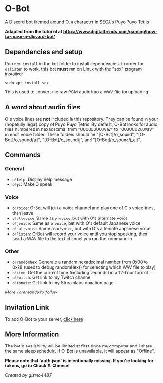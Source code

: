 # O-Bot
A Discord bot themed around O, a character in SEGA's Puyo Puyo Tetris

**Adapted from the tutorial at https://www.digitaltrends.com/gaming/how-to-make-a-discord-bot/**

## Dependencies and setup
Run ``npm install`` in the bot folder to install dependencies.
In order for ``o!listen`` to work, this bot **must** run on Linux with the "sox" program installed:

``sudo apt install sox``

This is used to convert the raw PCM audio into a WAV file for uploading.

## A word about audio files
O's voice lines are **not** included in this repository. They can be found in your (hopefully legal) copy of Puyo Puyo Tetris. By default, O-Bot looks for audio files numbered in hexadecimal from "00000000.wav" to "00000028.wav" in each voice folder. These folders should be "[O-Bot]/o_sound", "[O-Bot]/o_sound/alt", "[O-Bot]/o_sound/j", and "[O-Bot]/o_sound/j_alt".

## Commands
### General
* ``o!help``: Display help message
* ``o!pi``: Make O speak

### Voice
* ``o!voice``: O-Bot will join a voice channel and play one of O's voice lines, then leave
* ``o!altvoice``: Same as ``o!voice``, but with O's alternate voice
* ``o!jvoice``: Same as ``o!voice``, but with O's default Japanese voice
* ``o!jaltvoice``: Same as ``o!voice``, but with O's alternate Japanese voice
* ``o!listen``: O-Bot will record your voice until you stop speaking, then send a WAV file to the text channel you ran the command in

### Other
* ``o!randomhex``: Generate a random hexadecimal number from 0x00 to 0x28 (used to debug randomHex() for selecting which WAV file to play)
* ``o!time``: Get the current time (including seconds) in a 12-hour format
* ``o!twitch``: Get link to my Twitch channel
* ``o!donate``: Get link to my Streamlabs donation page

*More commands to follow*

## Invitation Link
To add O-Bot to your server, [click here](https://discordapp.com/oauth2/authorize?&client_id=688221134751399992&scope=bot&permissions=68672)

## More Information
The bot's availability will be limited at first since my computer and I share the same sleep schedule. If O-Bot is unavailable, it will appear as "Offline".

**Please note that 'auth.json' is intentionally missing. If you're looking for tokens, go to Chuck E. Cheese!**


*Created by gizmo4487*
